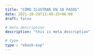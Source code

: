 ```yaml
---
title: "CÓMO ILUSTRAR EN 10 PASOS"
date: 2021-10-29T13:49:23+06:00
draft: false

# meta description
description: "this is meta description"

# type
type : "ebook-esp"
---
```


